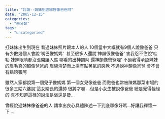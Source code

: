 ```yaml
---
title: "討論--妹妹到底哪裡像爸爸阿"
date: "2005-12-15"
categories: 
  - "未分類"
tags: 
  - "uncategoried"
---
```


打妹妹出生到現在 看過妹妹照片跟本人的人 10個當中大概就有9個人說像爸爸 只有少數幾個人會說'嘴巴像媽媽'  甚至很多人還說'神韻很像爸爸' 害我忍不住說'哇勒 妹妹眼睛都沒張開讓人瞧 哪看的出神韻阿 還神韻像爸爸哩' 不過我得承認妹妹的眉毛真的超像爸爸的 眉線清楚而上揚有點英氣的感覺 不過說神韻像爸爸 會不會有點誇張阿

雖然人家都說第一個兒子像媽媽 第一個女兒像爸爸 而徹爸也常被陳媽那菜市場的很多三姑六婆說'這女婿長的還帥 很將才喔'...但是小女生被說像爸爸 總是覺得怪怪的 真不知道這樣的說法是褒還是貶...

曾經說過妹妹像爸爸的人 請拿出良心具體陳述一下到底哪像好嗎...好讓我釋懷一下....
